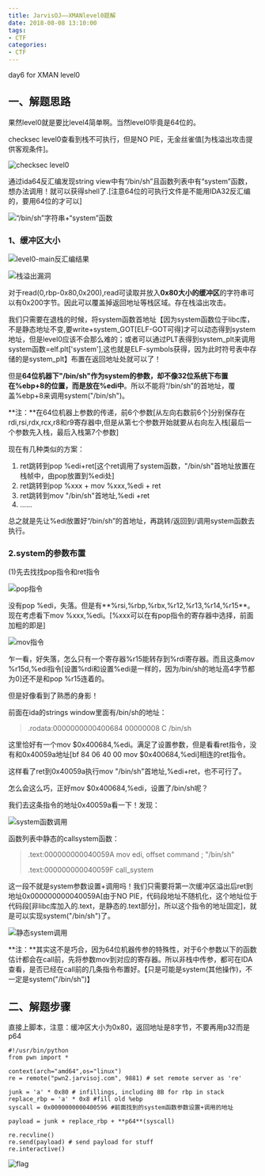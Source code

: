 ```yaml
---
title: JarvisOJ——XMANlevel0题解
date: 2018-08-08 13:10:00
tags:
- CTF
categories:
- CTF
---
```


day6 for XMAN level0

## 一、解题思路 ##

果然level0就是要比level4简单啊。当然level0毕竟是64位的。

checksec level0查看到栈不可执行，但是NO PIE，无金丝雀值[为栈溢出攻击提供客观条件]。

![checksec level0](/assets/img/checksec0.jpg)

通过ida64反汇编发现string view中有“/bin/sh”且函数列表中有“system”函数，想办法调用！就可以获得shell了.[注意64位的可执行文件是不能用IDA32反汇编的，要用64位的才可以]

![“/bin/sh”字符串+“system”函数](/assets/img/sys_bin.jpg)

### 1、缓冲区大小 ###

![level0-main反汇编结果](/assets/img/level0.jpg)

![栈溢出漏洞](/assets/img/attack0.jpg)

对于read(0,rbp-0x80,0x200),read可读取并放入**0x80大小的缓冲区**的字符串可以有0x200字节。因此可以覆盖掉返回地址等栈区域。存在栈溢出攻击。

我们只需要在退栈的时候，将system函数首地址【因为system函数位于libc库，不是静态地址不变,要write+system_GOT[ELF-GOT可得]才可以动态得到system地址，但是level0应该不会那么难的；或者可以通过PLT表得到system_plt来调用system函数=elf.plt['system'],这也就是ELF-symbols获得，因为此时符号表中存储的是system_plt】布置在返回地址处就可以了！

但是**64位机器下"/bin/sh"作为system的参数，却不像32位系统下布置在%ebp+8的位置，而是放在%edi中**。所以不能将“/bin/sh”的首地址，覆盖%ebp+8来调用system("/bin/sh")。 

**注：**在64位机器上参数的传递，前6个参数[从左向右数前6个]分别保存在rdi,rsi,rdx,rcx,r8和r9寄存器中,但是从第七个参数开始就要从右向左入栈[最后一个参数先入栈，最后入栈第7个参数]

现在有几种类似的方案：

1. ret跳转到pop %edi+ret[这个ret调用了system函数，"/bin/sh"首地址放置在栈帧中，由pop放置到%edi处]
2. ret跳转到pop %xxx + mov %xxx,%edi + ret
3. ret跳转到mov "/bin/sh"首地址,%edi +ret
4. ……

总之就是先让%edi放置好“/bin/sh”的首地址，再跳转/返回到/调用system函数去执行。

### 2.system的参数布置  ###

(1)先去找找pop指令和ret指令

![pop指令](/assets/img/pop0.jpg)

没有pop %edi，失落。但是有**%rsi,%rbp,%rbx,%r12,%r13,%r14,%r15**。现在考虑看下mov %xxx,%edi。[%xxx可以在有pop指令的寄存器中选择，前面加粗的即是]

![mov指令](/assets/img/mov0.jpg)

乍一看，好失落，怎么只有一个寄存器%r15能转存到%rdi寄存器。而且这条mov %r15d,%edi指令[设置%rdi和设置%edi是一样的，因为/bin/sh的地址高4字节都为0]还不是和pop %r15连着的。

但是好像看到了熟悉的身影！

前面在ida的strings window里面有/bin/sh的地址：

> .rodata:0000000000400684 00000008 C /bin/sh

这里恰好有一个mov $0x400684,%edi。满足了设置参数，但是看看ret指令，没有和0x40059a地址[bf 84 06 40 00       	mov    $0x400684,%edi]相连的ret指令。

这样看了ret到0x40059a执行mov "/bin/sh"首地址,%edi+ret，也不可行了。

怎么会这么巧，正好mov $0x400684,%edi，设置了/bin/sh呢？

我们去这条指令的地址0x40059a看一下！发现：

![system函数调用](/assets/img/system0.jpg)

函数列表中静态的callsystem函数：

> .text:000000000040059A mov edi, offset command ; "/bin/sh"
> 
> .text:000000000040059F call_system

这一段不就是system参数设置+调用吗！我们只需要将第一次缓冲区溢出后ret到地址0x000000000040059A[由于NO PIE，代码段地址不随机化，这个地址位于代码段[非libc库加入的.text，是静态的.text部分]，所以这个指令的地址固定]，就是可以实现system("/bin/sh")了。

![静态system调用](/assets/img/static_sys.jpg.jpg)

**注：**其实这不是巧合，因为64位机器传参的特殊性，对于6个参数以下的函数估计都会在call前，先将参数mov到对应的寄存器。所以非栈中传参，都可在IDA查看，是否已经在call前的几条指令布置好。【只是可能是system(其他操作)，不一定是system("/bin/sh")】

## 二、解题步骤 ##

直接上脚本，注意：缓冲区大小为0x80，返回地址是8字节，不要再用p32而是p64
	
	#!/usr/bin/python
    from pwn import *
  
    context(arch="amd64",os="linux")
    re = remote("pwn2.jarvisoj.com", 9881) # set remote server as 're'
    
    junk = 'a' * 0x80 # infillings, including 8B for rbp in stack 
    replace_rbp = 'a' * 0x8 #fill old %ebp
    syscall = 0x0000000000400596 #前面找到的system函数参数设置+调用的地址
    
    payload = junk + replace_rbp + **p64**(syscall)
    
    re.recvline() 
    re.send(payload) # send payload for stuff  
    re.interactive()

![flag](/assets/img/ans0.jpg)